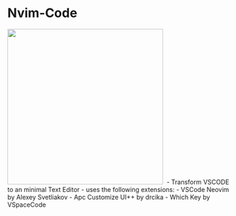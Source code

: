 # Nvim-Code
<kbd>
<img src="https://github.com/livghit/nvim-vscode/assets/108449432/77040f7a-a35e-4804-8ebf-ff8abda4c5f2" width="350" />
</kbd>
- Transform VSCODE to an minimal Text Editor -
  uses the following extensions:
- VSCode Neovim by Alexey Svetliakov
- Apc Customize UI++ by drcika
- Which Key by VSpaceCode
